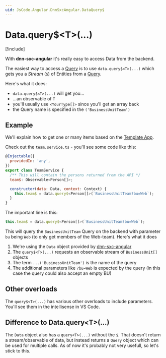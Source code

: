 ```yaml
---
uid: JsCode.Angular.DnnSxcAngular.DataQuery$
---
```


# Data.query$\<T\>(...)

[!include[](~/basics/stack/_shared-float-summary.md)]
<style>.context-box-summary .spa-2sxc-js { visibility: visible; } </style>

With **dnn-sxc-angular** it's really easy to access Data from the backend. 

The easiest way to access a [Query](xref:Basics.Query.Index) is to use `data.query$<T>(...)` 
which gets you a _Stream_ (`$`) of Entities from a [Query](xref:Basics.Query.Index).

Here's what it does:

* `data.query$<T>(...)` will get you...
* ...an observable of `T` 
* you'll usually use `<YourType[]>` since you'll get an array back
* the Query name is specified in the `('BusinessUnitTeam')`

## Example

We'll explain how to get one or many items based on the [Template App](xref:JsCode.Angular.TemplateApp).

Check out the `team.service.ts` - you'll see some code like this:

```js
@Injectable({
  providedIn: 'any',
})
export class TeamService {
  /** This will contain the persons returned from the API */
  team$: Observable<Person[]>;

  constructor(data: Data, context: Context) {
    this.team$ = data.query$<Person[]>(`BusinessUnitTeam?bu=Web`);
  }
}
```

The important line is this:

```javascript
this.team$ = data.query$<Person[]>(`BusinessUnitTeam?bu=Web`);
```

This will query the `BusinessUnitTeam` Query on the backend with parameter `bu` being `Web` (to only get members of the Web-team).
Here's what it does

1. We're using the `Data` object provided by [dnn-sxc-angular](xref:JsCode.Angular.DnnSxcAngular.Index)
1. The `query$<T>(...)` requests an observable stream of `BusinessUnit[]` objects
1. The term `...('BusinessUnitTeam')` is the name of the query
1. The additional parameters like `?bu=Web` is expected by the query (in this case the query could also accept an empty BU)

## Other overloads

The `query$<T>(...)` has various other overloads to include parameters. You'll see them in the intellisense in VS Code.

## Difference to Data.query\<T\>(...)

The `Data` object also has a `query<T>(...)` without the `$`. That doesn't return a stream/observable of data, but instead returns a `Query` object which can be used for multiple calls. As of now it's probably not very usefull, so let's stick to this.

